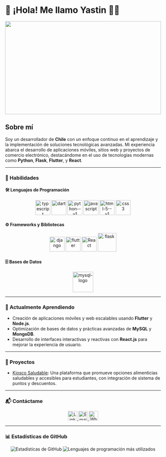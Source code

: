 # 👋 ¡Hola! Me llamo Yastin 👨‍💻

<p align="center">
  <img src="https://i.pinimg.com/originals/65/90/69/6590694d365cf69ac918b9438a4067c6.gif" width="100%" height='300vh'>
</p>

## Sobre mí
Soy un desarrollador de **Chile** con un enfoque continuo en el aprendizaje y la implementación de soluciones tecnológicas avanzadas. Mi experiencia abarca el desarrollo de aplicaciones móviles, sitios web y proyectos de comercio electrónico, destacándome en el uso de tecnologías modernas como **Python**, **Flask**, **Flutter**, y **React**.

---

### 💼 Habilidades

#### 🛠️ Lenguajes de Programación
<p align="center">
  <img width="48" height="48" src="https://img.icons8.com/color/48/typescript.png" alt="typescript"/>
  <img width="48" height="48" src="https://img.icons8.com/color/48/dart.png" alt="dart"/>
  <img width="48" height="48" src="https://img.icons8.com/color/48/python--v1.png" alt="python--v1"/> 
  <img width="48" height="48" src="https://img.icons8.com/fluency/48/javascript.png" alt="javascript"/>
  <img width="48" height="48" src="https://img.icons8.com/color/48/html-5--v1.png" alt="html-5--v1"/>
  <img width="48" height="48" src="https://img.icons8.com/color/48/css3.png" alt="css3"/> 
</p>

#### ⚙️ Frameworks y Bibliotecas
<p align="center">
  <img width="48" height="48" src="https://img.icons8.com/material-sharp/48/django.png" alt="django"/>  <img width="48" height="48" src="https://img.icons8.com/fluency/48/flutter.png" alt="flutter"/>
  <img width="48" height="48" src="https://img.icons8.com/external-tal-revivo-color-tal-revivo/48/external-react-a-javascript-library-for-building-user-interfaces-logo-color-tal-revivo.png" alt="React"/>  
  <img width="60" height="60" src="https://img.icons8.com/ios/50/FFFFFF/flask.png" alt="flask"/>
</p>

#### 🗄️ Bases de Datos
<p align="center">
  <img width="66" height="66" src="https://img.icons8.com/color/96/mysql-logo.png" alt="mysql-logo"/>  
</p>

---

### 🌱 Actualmente Aprendiendo
- Creación de aplicaciones móviles y web escalables usando **Flutter** y **Node.js**.
- Optimización de bases de datos y prácticas avanzadas de **MySQL** y **MongoDB**.
- Desarrollo de interfaces interactivas y reactivas con **React.js** para mejorar la experiencia de usuario.

---

### 🚀 Proyectos
- [Kiosco Saludable](https://github.com/Yastin-Can/KS): Una plataforma que promueve opciones alimenticias saludables y accesibles para estudiantes, con integración de sistema de puntos y descuentos.

---

### 📬 Contáctame
<p align="center">
  <a href="https://www.linkedin.com/in/yastin-villarroel/" target="_blank">
    <img src="https://cdn-icons-png.flaticon.com/128/145/145807.png" width="30" alt="LinkedIn">
  </a>
  <a href="mailto:yastinvillarroel2005@gmail.com" target="_blank">
    <img src="https://cdn-icons-png.flaticon.com/128/732/732200.png" width="30" alt="Email">
  </a>
  <a href="https://wa.me/56922326630" target="_blank">
    <img src="https://cdn-icons-png.flaticon.com/128/15707/15707820.png" width="30" alt="WhatsApp">
  </a>
</p>

---

### 📊 Estadísticas de GitHub
<p align="center">
  <img src="https://github-readme-stats.vercel.app/api?username=Yastin-Can&show_icons=true&theme=radical" alt="Estadísticas de GitHub">
  <img src="https://github-readme-stats.vercel.app/api/top-langs/?username=Yastin-Can&layout=compact&theme=radical" alt="Lenguajes de programación más utilizados">
</p>
